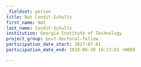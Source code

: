 ```yaml
---
_fieldset: person
title: Nat Condit-Schultz
first_name: Nat
last_name: Condit-Schultz
institution: Georgia Institute of Technology
project_group: post-doctoral-fellow
participation_date_start: 2017-07-01
participation_date_end: 2018-06-30 19:13:01 +0000

---
```

